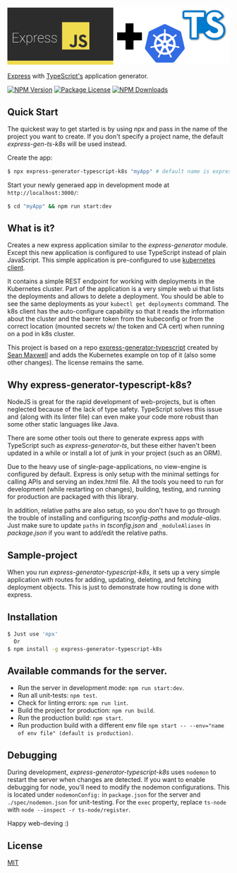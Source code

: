<img alt='overnightjs' src='https://github.com/jkremser/express-generator-typescript/raw/master/express-typescript-k8s.png' border='0'>

[Express](https://www.npmjs.com/package/express) with [TypeScript's](https://www.npmjs.com/package/typescript) application generator.

<a href="https://www.npmjs.com/package/express-generator-typescript-k8s" target="_blank"><img src="https://img.shields.io/npm/v/express-generator-typescript-k8s.svg" alt="NPM Version" /></a>
<a href="https://www.npmjs.com/package/express-generator-typescript-k8s" target="_blank"><img src="https://img.shields.io/npm/l/express-generator-typescript-k8s.svg" alt="Package License" /></a>
<a href="https://www.npmjs.com/package/express-generator-typescript-k8s" target="_blank"><img src="https://img.shields.io/npm/dm/express-generator-typescript-k8s.svg" alt="NPM Downloads" /></a>


## Quick Start

The quickest way to get started is by using npx and pass in the name of the project you want to create.
If you don't specify a project name, the default _express-gen-ts-k8s_ will be used instead.

Create the app:

```bash
$ npx express-generator-typescript-k8s "myApp" # default name is express-gen-ts-k8s"
```

Start your newly generaed app in development mode at `http://localhost:3000/`:

```bash
$ cd "myApp" && npm run start:dev
```

## What is it?

Creates a new express application similar to the _express-generator_ module. Except this new
application is configured to use TypeScript instead of plain JavaScript. This simple application
is pre-configured to use [kubernetes client](https://github.com/kubernetes-client/javascript).

It contains a simple REST endpoint for working with deployments in the Kubernetes cluster. Part of the 
application is a very simple web ui that lists the deployments and allows to delete a deployment. You should
be able to see the same deployments as your `kubectl get deployments` command. The k8s client has the auto-configure
capability so that it reads the information about the cluster and the baerer token from the kubeconfig or from the correct 
location (mounted secrets w/ the token and CA cert) when running on a pod in k8s cluster.

This project is based on a repo [express-generator-typescript](https://github.com/seanpmaxwell/express-generator-typescript.git)
created by [Sean Maxwell](https://github.com/seanpmaxwell) and adds the Kubernetes example on top of it (also some other changes).
The license remains the same.



## Why express-generator-typescript-k8s?

NodeJS is great for the rapid development of web-projects, but is often neglected because of the lack of
type safety. TypeScript solves this issue and (along with its linter file) can even make your code
more robust than some other static languages like Java.

There are some other tools out there to generate express apps with TypeScript such as 
_express-generator-ts_, but these either haven't been updated in a while or install a lot of junk 
in your project (such as an ORM). 

Due to the heavy use of single-page-applications, no view-engine is configured by default. Express is 
only setup with the minimal settings for calling APIs and serving an index.html file. All the tools you 
need to run for development (while restarting on changes), building, testing, and running for production 
are packaged with this library. 

In addition, relative paths are also setup, so you don't have to go through the trouble of installing
and configuring _tsconfig-paths_ and _module-alias_. Just make sure to update `paths` in _tsconfig.json_
and `_moduleAliases` in _package.json_ if you want to add/edit the relative paths.


## Sample-project

When you run _express-generator-typescript-k8s_, it sets up a very simple application with routes for
adding, updating, deleting, and fetching deployment objects. This is just to demonstrate how routing is done
with express.


## Installation

```sh
$ Just use 'npx'
  Or
$ npm install -g express-generator-typescript-k8s
```


## Available commands for the server.

- Run the server in development mode: `npm run start:dev`.
- Run all unit-tests: `npm test`.
- Check for linting errors: `npm run lint`.
- Build the project for production: `npm run build`.
- Run the production build: `npm start`.
- Run production build with a different env file `npm start -- --env="name of env file" (default is production)`.


## Debugging
During development, _express-generator-typescript-k8s_ uses `nodemon` to restart the server when changes
are detected. If you want to enable debugging for node, you'll need to modify the nodemon configurations.
This is located under `nodemonConfig:` in `package.json` for the server and `./spec/nodemon.json` for
unit-testing. For the `exec` property, replace `ts-node` with `node --inspect -r ts-node/register`.


Happy web-deving :)



## License

[MIT](LICENSE)
